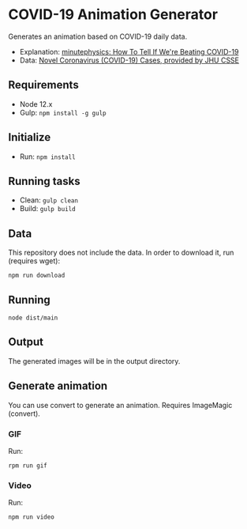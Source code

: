 # COVID-19 Animation Generator

Generates an animation based on COVID-19 daily data.

- Explanation: [minutephysics: How To Tell If We're Beating COVID-19](https://www.youtube.com/watch?v=54XLXg4fYsc)
- Data: [Novel Coronavirus (COVID-19) Cases, provided by JHU CSSE](https://github.com/CSSEGISandData/COVID-19)

## Requirements

- Node 12.x
- Gulp: ```npm install -g gulp```

## Initialize

- Run: ```npm install```

## Running tasks

- Clean: ```gulp clean```
- Build: ```gulp build```

## Data

This repository does not include the data. In order to download it, run (requires wget):

```
npm run download
```

## Running

```node dist/main```

## Output

The generated images will be in the output directory.

## Generate animation

You can use convert to generate an animation. Requires ImageMagic (convert).

### GIF

Run:

```
rpm run gif
```

### Video

Run:

```
npm run video
```
